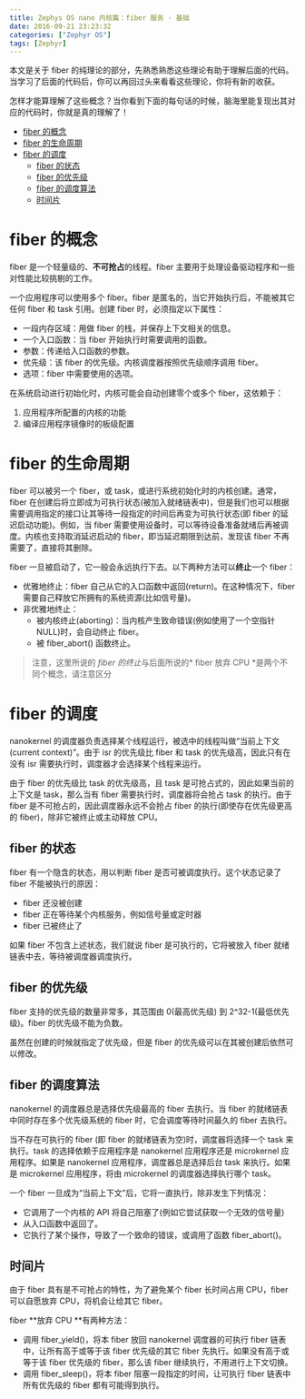 ```yaml
---
title: Zephys OS nano 内核篇：fiber 服务 - 基础
date: 2016-09-21 23:23:32
categories: ["Zephyr OS"]
tags: [Zephyr]
---
```


本文是关于 fiber 的纯理论的部分，先熟悉熟悉这些理论有助于理解后面的代码。当学习了后面的代码后，你可以再回过头来看看这些理论，你将有新的收获。

怎样才能算理解了这些概念？当你看到下面的每句话的时候，脑海里能复现出其对应的代码时，你就是真的理解了！

- [fiber 的概念](#fiber-的概念)
- [fiber 的生命周期](#fiber-的生命周期)
- [fiber 的调度](#fiber-的调度)
  - [fiber 的状态](#fiber-的状态)
  - [fiber 的优先级](#fiber-的优先级)
  - [fiber 的调度算法](#fiber-的调度算法)
  - [时间片](#时间片)

<!--more-->

# fiber 的概念
fiber 是一个轻量级的、**不可抢占**的线程。fiber 主要用于处理设备驱动程序和一些对性能比较挑剔的工作。

一个应用程序可以使用多个 fiber。fiber 是匿名的，当它开始执行后，不能被其它任何 fiber 和 task 引用。创建 fiber 时，必须指定以下属性：
- 一段内存区域：用做 fiber 的栈，并保存上下文相关的信息。
- 一个入口函数：当 fiber 开始执行时需要调用的函数。
- 参数：传递给入口函数的参数。
- 优先级：该 fiber 的优先级。内核调度器按照优先级顺序调用 fiber。
- 选项：fiber 中需要使用的选项。

在系统启动进行初始化时，内核可能会自动创建零个或多个 fiber，这依赖于：
1. 应用程序所配置的内核的功能
2. 编译应用程序镜像时的板级配置

# fiber 的生命周期

fiber 可以被另一个 fiber，或 task，或进行系统初始化时的内核创建。通常，fiber 在创建后将立即成为可执行状态(被加入就绪链表中)，但是我们也可以根据需要调用指定的接口让其等待一段指定的时间后再变为可执行状态(即 fiber 的延迟启动功能)。例如，当 fiber 需要使用设备时，可以等待设备准备就绪后再被调度。内核也支持取消延迟启动的 fiber，即当延迟期限到达前，发现该 fiber 不再需要了，直接将其删除。

fiber 一旦被启动了，它一般会永远执行下去。以下两种方法可以**终止**一个 fiber：
- 优雅地终止：fiber 自己从它的入口函数中返回(return)。在这种情况下，fiber 需要自己释放它所拥有的系统资源(比如信号量)。
- 非优雅地终止：
  - 被内核终止(aborting)：当内核产生致命错误(例如使用了一个空指针 NULL)时，会自动终止 fiber。
  - 被 fiber_abort() 函数终止。

> 注意，这里所说的 *fiber 的终止*与后面所说的* fiber 放弃 CPU *是两个不同个概念，请注意区分
# fiber 的调度
nanokernel 的调度器负责选择某个线程运行，被选中的线程叫做“当前上下文(current context)”。由于 isr 的优先级比 fiber 和 task 的优先级高，因此只有在没有 isr 需要执行时，调度器才会选择某个线程来运行。

由于 fiber 的优先级比 task 的优先级高，且 task 是可抢占式的，因此如果当前的上下文是 task，那么当有 fiber 需要执行时，调度器将会抢占 task 的执行。由于 fiber 是不可抢占的，因此调度器永远不会抢占 fiber 的执行(即使存在优先级更高的 fiber)，除非它被终止或主动释放 CPU。
## fiber 的状态
fiber 有一个隐含的状态，用以判断 fiber 是否可被调度执行。这个状态记录了 fiber 不能被执行的原因：
- fiber 还没被创建
- fiber 正在等待某个内核服务，例如信号量或定时器
- fiber 已被终止了

如果 fiber 不包含上述状态，我们就说 fiber 是可执行的，它将被放入 fiber 就绪链表中去，等待被调度器调度执行。

## fiber 的优先级
fiber 支持的优先级的数量非常多，其范围由 0(最高优先级) 到 2^32-1(最低优先级)。fiber 的优先级不能为负数。

虽然在创建的时候就指定了优先级，但是 fiber 的优先级可以在其被创建后依然可以修改。
## fiber 的调度算法
nanokernel 的调度器总是选择优先级最高的 fiber 去执行。当 fiber 的就绪链表中同时存在多个优先级系统的 fiber 时，它会调度等待时间最久的 fiber 去执行。

当不存在可执行的 fiber (即 fiber 的就绪链表为空)时，调度器将选择一个  task 来执行。task 的选择依赖于应用程序是 nanokernel 应用程序还是 microkernel 应用程序。如果是 nanokernel 应用程序，调度器总是选择后台 task 来执行。如果是 microkernel 应用程序，将由 microkernel 的调度器选择执行哪个 task。

一个 fiber 一旦成为“当前上下文”后，它将一直执行，除非发生下列情况：
- 它调用了一个内核的 API 将自己阻塞了(例如它尝试获取一个无效的信号量)
- 从入口函数中返回了。
- 它执行了某个操作，导致了一个致命的错误，或调用了函数 fiber_abort()。

## 时间片
由于 fiber 具有是不可抢占的特性，为了避免某个 fiber 长时间占用 CPU，fiber 可以自愿放弃 CPU，将机会让给其它 fiber。

fiber **放弃 CPU **有两种方法：
- 调用 fiber_yield()，将本 fiber 放回 nanokernel 调度器的可执行 fiber 链表中，让所有高于或等于该 fiber 优先级的其它 fiber 先执行。如果没有高于或等于该 fiber 优先级的 fiber，那么该 fiber 继续执行，不用进行上下文切换。
- 调用 fiber_sleep()，将本 fiber 阻塞一段指定的时间，让可执行 fiber 链表中所有优先级的 fiber 都有可能得到执行。